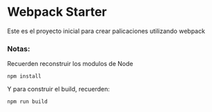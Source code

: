 # Webpack Starter

Este es el proyecto inicial para crear palicaciones utilizando webpack

### Notas:

Recuerden reconstruir los modulos de Node

```
npm install
```

Y para construir el build, recuerden:

```
npm run build
```
